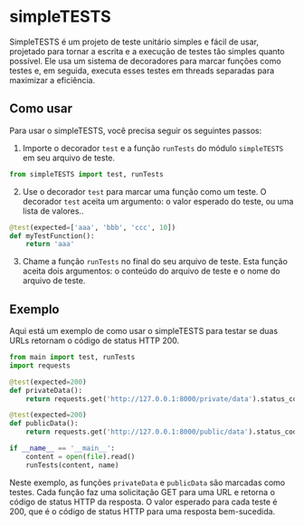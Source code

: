 # simpleTESTS

SimpleTESTS é um projeto de teste unitário simples e fácil de usar, projetado para tornar a escrita e a execução de testes tão simples quanto possível. Ele usa um sistema de decoradores para marcar funções como testes e, em seguida, executa esses testes em threads separadas para maximizar a eficiência.

## Como usar

Para usar o simpleTESTS, você precisa seguir os seguintes passos:

1. Importe o decorador `test` e a função `runTests` do módulo `simpleTESTS` em seu arquivo de teste.

```python
from simpleTESTS import test, runTests
```
2. Use o decorador `test` para marcar uma função como um teste. O decorador `test` aceita um argumento: o valor esperado do teste, ou uma lista de valores..

```python
@test(expected=['aaa', 'bbb', 'ccc', 10])
def myTestFunction():
    return 'aaa'
```


3. Chame a função `runTests` no final do seu arquivo de teste. Esta função aceita dois argumentos: o conteúdo do arquivo de teste e o nome do arquivo de teste.



## Exemplo

Aqui está um exemplo de como usar o simpleTESTS para testar se duas URLs retornam o código de status HTTP 200.

```python
from main import test, runTests
import requests

@test(expected=200)
def privateData():
    return requests.get('http://127.0.0.1:8000/private/data').status_code

@test(expected=200)
def publicData():
    return requests.get('http://127.0.0.1:8000/public/data').status_code

if __name__ == '__main__':
    content = open(file).read()
    runTests(content, name)
```
Neste exemplo, as funções `privateData` e `publicData` são marcadas como testes. Cada função faz uma solicitação GET para uma URL e retorna o código de status HTTP da resposta. O valor esperado para cada teste é 200, que é o código de status HTTP para uma resposta bem-sucedida.
